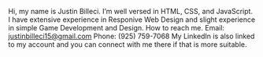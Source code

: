  Hi, my name is Justin Billeci.
 I’m well versed in HTML, CSS, and JavaScript.
 I have extensive experience in Responive Web Design and slight experience in simple Game Development and Design.
 How to reach me. Email: justinbilleci15@gmail.com Phone: (925) 759-7068
 My LinkedIn is also linked to my account and you can connect with me there if that is more suitable. 


